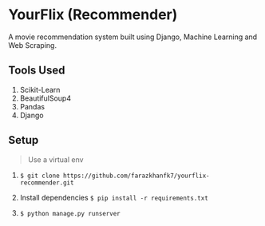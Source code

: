# YourFlix (Recommender)
A movie recommendation system built using Django, Machine Learning and Web Scraping.

## Tools Used
1. Scikit-Learn
2. BeautifulSoup4
3. Pandas
4. Django

## Setup
> Use a virtual env
1. ```$ git clone https://github.com/farazkhanfk7/yourflix-recommender.git```

2. Install dependencies ```$ pip install -r requirements.txt```

3. ```$ python manage.py runserver```

